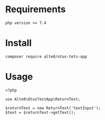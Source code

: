 # Requirements
```
php version >= 7.4
```
# Install
```
composer require alte0/otus-tets-app
```
# Usage
```
<?php

use Alte0\OtusTestApp\ReturnText;

$returnText = new ReturnText('textInput');
$text = $returnText->getText();
```
